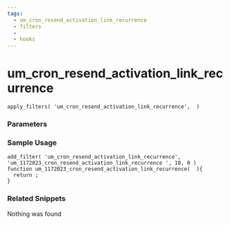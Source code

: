 ```yaml
---
tags: 
  - um_cron_resend_activation_link_recurrence
  - filters
  - 
  - hooks
---
```

# um\_cron\_resend\_activation\_link\_recurrence

``` php:no-line-numbers
apply_filters( 'um_cron_resend_activation_link_recurrence',  )
```
<div class='hook-sep'></div>

### Parameters

<div class='hook-sep'></div>



### Sample Usage

``` php:no-line-numbers
add_filter( 'um_cron_resend_activation_link_recurrence', 'um_1172023_cron_resend_activation_link_recurrence ', 10, 0 )
function um_1172023_cron_resend_activation_link_recurrence(  ){
  return ;
}
```
<div class='hook-sep'></div>



### Related Snippets

Nothing was found

